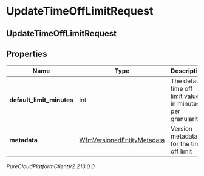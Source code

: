 # UpdateTimeOffLimitRequest

## UpdateTimeOffLimitRequest

## Properties

|Name | Type | Description | Notes|
|------------ | ------------- | ------------- | -------------|
| **default_limit_minutes** | int | The default time off limit value in minutes per granularity | [optional] |
| **metadata** | [WfmVersionedEntityMetadata](WfmVersionedEntityMetadata) | Version metadata for the time off limit | |



_PureCloudPlatformClientV2 213.0.0_
